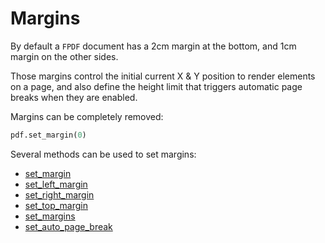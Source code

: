 # Margins #

By default a `FPDF` document has a 2cm margin at the bottom,
and 1cm margin on the other sides.

Those margins control the initial current X & Y position to render elements on a page,
and also define the height limit that triggers automatic page breaks when they are enabled.

Margins can be completely removed:

```python
pdf.set_margin(0)
```

Several methods can be used to set margins:

* [set_margin](https://pyfpdf.github.io/fpdf2/fpdf/#fpdf.FPDF.set_margin)
* [set_left_margin](https://pyfpdf.github.io/fpdf2/fpdf/#fpdf.FPDF.set_left_margin)
* [set_right_margin](https://pyfpdf.github.io/fpdf2/fpdf/#fpdf.FPDF.set_right_margin)
* [set_top_margin](https://pyfpdf.github.io/fpdf2/fpdf/#fpdf.FPDF.set_top_margin)
* [set_margins](https://pyfpdf.github.io/fpdf2/fpdf/#fpdf.FPDF.set_margins)
* [set_auto_page_break](https://pyfpdf.github.io/fpdf2/fpdf/#fpdf.FPDF.set_auto_page_break)
